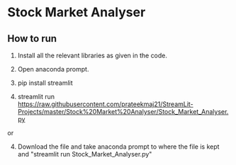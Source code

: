 # Stock Market Analyser

## How to run

1. Install all the relevant libraries as given in the code.

2. Open anaconda prompt.

3. pip install streamlit

4. streamlit run https://raw.githubusercontent.com/prateekmaj21/StreamLit-Projects/master/Stock%20Market%20Analyser/Stock_Market_Analyser.py

or 

4. Download the file and take anaconda prompt to where the file is kept and "streamlit run Stock_Market_Analyser.py"
